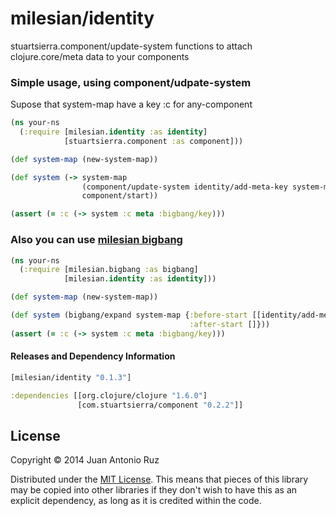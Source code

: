 # milesian/identity

stuartsierra.component/update-system functions to attach clojure.core/meta data to your components



### Simple usage, using component/udpate-system

Supose that system-map have a key :c for any-component

```clojure
(ns your-ns
  (:require [milesian.identity :as identity]
            [stuartsierra.component :as component]))

(def system-map (new-system-map))

(def system (-> system-map
                (component/update-system identity/add-meta-key system-map)
                component/start))

(assert (= :c (-> system :c meta :bigbang/key)))
```


### Also you can use [milesian bigbang](https://github.com/milesian/bigbang) 
```clojure
(ns your-ns
  (:require [milesian.bigbang :as bigbang]
            [milesian.identity :as identity]))

(def system-map (new-system-map))

(def system (bigbang/expand system-map {:before-start [[identity/add-meta-key system-map]]
                                        :after-start []}))
(assert (= :c (-> system :c meta :bigbang/key)))
```

#### Releases and Dependency Information


```clojure
[milesian/identity "0.1.3"]
```

```clojure
:dependencies [[org.clojure/clojure "1.6.0"]
               [com.stuartsierra/component "0.2.2"]]
```



## License

Copyright © 2014 Juan Antonio Ruz 

Distributed under the [MIT License](http://opensource.org/licenses/MIT). This means that pieces of this library may be copied into other libraries if they don't wish to have this as an explicit dependency, as long as it is credited within the code.

